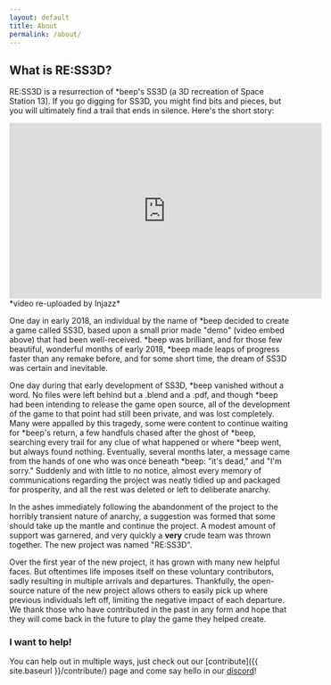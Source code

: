 ```yaml
---
layout: default
title: About
permalink: /about/
---
```


## What is RE:SS3D?

RE:SS3D is a resurrection of *beep's SS3D (a 3D recreation of Space Station 13). If you go digging for SS3D, you might find bits and pieces, but you will ultimately find a trail that ends in silence. Here's the short story:

<iframe width="560" height="315" src="https://www.youtube.com/embed/4QnjxQwe7eg" frameborder="0" allow="accelerometer; autoplay; encrypted-media; gyroscope; picture-in-picture" allowfullscreen></iframe>
*video re-uploaded by Injazz*

One day in early 2018, an individual by the name of *beep decided to create a game called SS3D, based upon a small prior made "demo" (video embed above) that had been well-received. *beep was brilliant, and for those few beautiful, wonderful months of early 2018, *beep made leaps of progress faster than any remake before, and for some short time, the dream of SS3D was certain and inevitable.

One day during that early development of SS3D, *beep vanished without a word. No files were left behind but a .blend and a .pdf, and though *beep had been intending to release the game open source, all of the development of the game to that point had still been private, and was lost completely. Many were appalled by this tragedy, some were content to continue waiting for *beep's return, a few handfuls chased after the ghost of *beep, searching every trail for any clue of what happened or where *beep went, but always found nothing. Eventually, several months later, a message came from the hands of one who was once beneath *beep: "it's dead," and "I'm sorry." Suddenly and with little to no notice, almost every memory of communications regarding the project was neatly tidied up and packaged for prosperity, and all the rest was deleted or left to deliberate anarchy.

In the ashes immediately following the abandonment of the project to the horribly transient nature of anarchy, a suggestion was formed that some should take up the mantle and continue the project. A modest amount of support was garnered, and very quickly a **very** crude team was thrown together. The new project was named "RE:SS3D".

Over the first year of the new project, it has grown with many new helpful faces. But oftentimes life imposes itself on these voluntary contributors, sadly resulting in multiple arrivals and departures. Thankfully, the open-source nature of the new project allows others to easily pick up where previous individuals left off, limiting the negative impact of each departure. We thank those who have contributed in the past in any form and hope that they will come back in the future to play the game they helped create.

### I want to help!

You can help out in multiple ways, just check out our [contribute]({{ site.baseurl }}/contribute/) page and come say hello in our [discord](https://discord.gg/3ny9tdH)!
